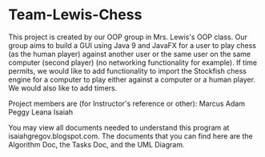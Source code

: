 # Team-Lewis-Chess

This project is created by our OOP group in Mrs. Lewis's OOP class. Our group aims to build a GUI using Java 9 and JavaFX for a user to play chess (as the human player) against another user or the same user on the same computer (second player) (no networking functionality for example). If time permits, we would like to add functionality to import the Stockfish chess engine for a computer to play either against a computer or a human player. We would also like to add timers.

Project members are (for Instructor's reference or other):
  Marcus
  Adam
  Peggy
  Leana
  Isaiah
  
You may view all documents needed to understand this program at isaiahgregov.blogspot.com. The documents that you can find here are the Algorithm Doc, the Tasks Doc, and the UML Diagram.

